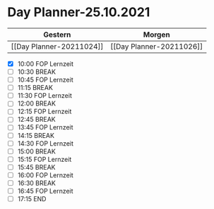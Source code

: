 
Day Planner-25.10.2021
======================
  
| Gestern | Morgen |  
| ------- | ------ |  
| [[Day Planner-20211024]] | [[Day Planner-20211026]] |  
- [x] 10:00 FOP Lernzeit
- [ ] 10:30 BREAK
- [ ] 10:45 FOP Lernzeit
- [ ] 11:15 BREAK
- [ ] 11:30 FOP Lernzeit
- [ ] 12:00 BREAK
- [ ] 12:15 FOP Lernzeit
- [ ] 12:45 BREAK
- [ ] 13:45 FOP Lernzeit
- [ ] 14:15 BREAK
- [ ] 14:30 FOP Lernzeit
- [ ] 15:00 BREAK
- [ ] 15:15 FOP Lernzeit
- [ ] 15:45 BREAK
- [ ] 16:00 FOP Lernzeit
- [ ] 16:30 BREAK
- [ ] 16:45 FOP Lernzeit
- [ ] 17:15 END